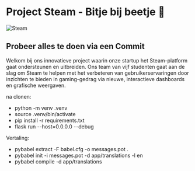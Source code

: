 # Project Steam - Bitje bij beetje 🚀

![Steam](https://logos-world.net/wp-content/uploads/2020/10/Steam-Logo-2002-present.png) 

## Probeer alles te doen via een Commit
Welkom bij ons innovatieve project waarin onze startup het Steam-platform gaat ondersteunen en uitbreiden. Ons team van vijf studenten gaat aan de slag om Steam te helpen met het verbeteren van gebruikerservaringen door inzichten te bieden in gaming-gedrag via nieuwe, interactieve dashboards en grafische weergaven.


na clonen:
- python -m venv .venv
- source .venv/bin/activate
- pip install -r requirements.txt
- flask run --host=0.0.0.0 --debug

Vertaling:
- pybabel extract -F babel.cfg -o messages.pot .
- pybabel init -i messages.pot -d app/translations -l en
- pybabel compile -d app/translations
